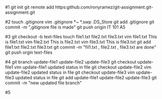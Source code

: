 #1
git init
git remote add https:github.com/ronyramez/git-assignment.git-assignment.git

#2
touch .gitignore
vim .gitignore
*~
*.swp
.DS_Store
git add .gitignore
git commit -m ",gitignore file is made"
git push origin IT 101 A5

#3
git checkout -b text-files
touch file1.txt file2.txt file3.txt
vim file1.txt
This is file1.txt
vim file2.txt
This is file2.txt
vim file3.txt
This is file3.txt
git add file1.txt file2.txt file3.txt
git commit -m "fil1.txt , file2.txt , file3.txt are done"
git push orgin text-files

#4
git branch update-file1 update-file2 update-file3
git checkout update-file1
vim update-file1
updated status in file
git checkout update-file2
vim update-file2
updated status in file
git checkout update-file3
vim update-file3
updated status in file
git add update-file1 update-file2 update-file3
git commit -m "new updated file branch"

#5


